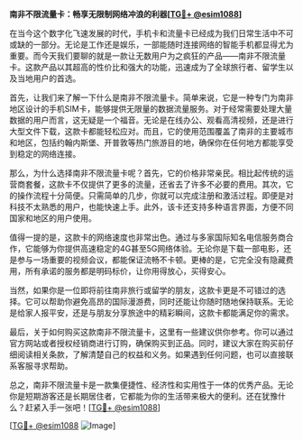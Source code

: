 **南非不限流量卡：畅享无限制网络冲浪的利器[[TG💪+ @esim1088](https://t.me/s/esim1088)]**

在当今这个数字化飞速发展的时代，手机卡和流量卡已经成为我们日常生活中不可或缺的一部分。无论是工作还是娱乐，一部能随时连接网络的智能手机都显得尤为重要。而今天我们要聊的就是一款让无数用户为之疯狂的产品——南非不限流量卡。这款产品以其超高的性价比和强大的功能，迅速成为了全球旅行者、留学生以及当地用户的首选。

首先，让我们来了解一下什么是南非不限流量卡。简单来说，它是一种专门为南非地区设计的手机SIM卡，能够提供无限量的数据流量服务。对于经常需要处理大量数据的用户而言，这无疑是一个福音。无论是在线办公、观看高清视频，还是进行大型文件下载，这款卡都能轻松应对。而且，它的使用范围覆盖了南非的主要城市和地区，包括约翰内斯堡、开普敦等热门旅游目的地，确保你在任何地方都能享受到稳定的网络连接。

那么，为什么选择南非不限流量卡呢？首先，它的价格非常亲民。相比起传统的运营商套餐，这款卡不仅提供了更多的流量，还省去了许多不必要的费用。其次，它的操作流程十分简便。只需简单的几步，你就可以完成注册和激活过程。即便是对科技不太熟悉的用户，也能快速上手。此外，该卡还支持多种语言界面，方便不同国家和地区的用户使用。

值得一提的是，这款卡的网络速度也非常出色。通过与多家国际知名电信服务商合作，它能够为你提供高速稳定的4G甚至5G网络体验。无论你是下载一部电影，还是参与一场重要的视频会议，都能保证流畅不卡顿。更棒的是，它完全没有隐藏费用，所有承诺的服务都是明码标价，让你用得放心，买得安心。

当然，如果你是一位即将前往南非旅行或留学的朋友，这款卡更是不可错过的选择。它可以帮助你避免高昂的国际漫游费，同时还能让你随时随地保持联系。无论是给家人报平安，还是与朋友分享旅途中的精彩瞬间，这款卡都能满足你的需求。

最后，关于如何购买这款南非不限流量卡，这里有一些建议供你参考。你可以通过官方网站或者授权经销商进行订购，确保购买到正品。同时，建议大家在购买前仔细阅读相关条款，了解清楚自己的权益和义务。如果遇到任何问题，也可以直接联系客服寻求帮助。

总之，南非不限流量卡是一款集便捷性、经济性和实用性于一体的优秀产品。无论你是短期游客还是长期居住者，它都能为你的生活带来极大的便利。还在犹豫什么？赶紧入手一张吧！[[TG💪+ @esim1088](https://t.me/s/esim1088)]

[[TG💪+ @esim1088](https://t.me/s/esim1088) ![Image](https://i.postimg.cc/4NQfJmqS/Snipaste-2025-05-13-00-14-12.png)]